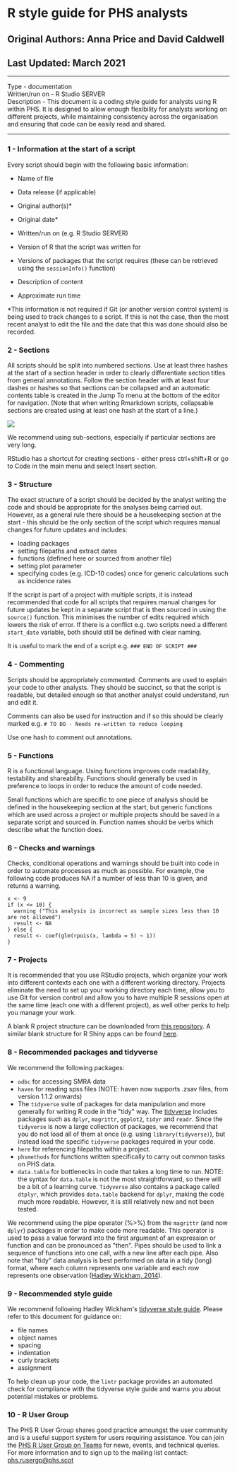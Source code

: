 # R style guide for PHS analysts
## Original Authors: Anna Price and David Caldwell
## Last Updated: March 2021

***

Type - documentation  
Written/run on - R Studio SERVER  
Description - This document is a coding style guide for analysts using R within PHS. It is designed to allow enough flexibility for analysts working on different projects, while maintaining consistency across the organisation and ensuring that code can be easily read and shared.

***

### 1 - Information at the start of a script

Every script should begin with the following basic information:  

* Name of file
* Data release (if applicable)
* Original author(s)\*
* Original date\*

* Written/run on (e.g. R Studio SERVER)
* Version of R that the script was written for
* Versions of packages that the script requires (these can be retrieved using the `sessionInfo()` function)

* Description of content

* Approximate run time  

\*This information is not required if Git (or another version control system) is being used to track changes to a script. If this is not the case, then the most recent analyst to edit the file and the date that this was done should also be recorded.

### 2 - Sections

All scripts should be split into numbered sections. Use at least three hashes at the start of a section header in order to clearly differentiate section titles from general annotations. Follow the section header with at least four dashes or hashes so that sections can be collapsed and an automatic contents table is created in the Jump To menu at the bottom of the editor for navigation. (Note that when writing Rmarkdown scripts, collapsable sections are created using at least one hash at the start of a line.)

![](https://i.imgur.com/KwT2GBl.png)

We recommend using sub-sections, especially if particular sections are very long.

RStudio has a shortcut for creating sections - either press ctrl+shift+R or go to Code in the main menu and select Insert section.


### 3 - Structure

The exact structure of a script should be decided by the analyst writing the code and should be appropriate for the analyses being carried out. However, as a general rule there should be a housekeeping section at the start - this should be the only section of the script which requires manual changes for future updates and includes:

* loading packages
* setting filepaths and extract dates
* functions (defined here or sourced from another file)
* setting plot parameter
* specifying codes (e.g. ICD-10 codes) once for generic calculations such as incidence rates

If the script is part of a project with multiple scripts, it is instead recommended that code for all scripts that requires manual changes for future updates be kept in a separate script that is then sourced in using the `source()` function. This minimises the number of edits required which lowers the risk of error. If there is a conflict e.g. two scripts need a different `start_date` variable, both should still be defined with clear naming. 

It is useful to mark the end of a script e.g. `### END OF SCRIPT ###`


### 4 - Commenting

Scripts should be appropriately commented. Comments are used to explain your code to other analysts. They should be succinct, so that the script is readable, but detailed enough so that another analyst could understand, run and edit it.

Comments can also be used for instruction and if so this should be clearly marked e.g.
`# TO DO - Needs re-written to reduce looping`

Use one hash to comment out annotations.


### 5 - Functions

R is a functional language. Using functions improves code readability, testability and shareability. Functions should generally be used in preference to loops in order to reduce the amount of code needed. 

Small functions which are specific to one piece of analysis should be defined in the housekeeping section at the start, but generic functions which are used across a project or multiple projects should be saved in a separate script and sourced in. Function names should be verbs which describe what the function does.


### 6 - Checks and warnings

Checks, conditional operations and warnings should be built into code in order to automate processes as much as possible. For example, the following code produces NA if a number of less than 10 is given, and returns a warning.

```{r}
x <- 9
if (x <= 10) {
  warning ("This analysis is incorrect as sample sizes less than 10 are not allowed") 
  result <- NA
} else {
  result <- coef(glm(rpois(x, lambda = 5) ~ 1))
}
```

### 7 - Projects

It is recommended that you use RStudio projects, which organize your work into different contexts each one with a different working directory. Projects eliminate the need to set up your working directory each time, allow you to use Git for version control and allow you to have multiple R sessions open at the same time (each one with a different project), as well other perks to help you manage your work. 

A blank R project structure can be downloaded from [this repository](https://github.com/Public-Health-Scotland/r-project-structure). A similar blank structure for R Shiny apps can be found [here](https://github.com/Public-Health-Scotland/rshiny-project-structure).

### 8 - Recommended packages and tidyverse

We recommend the following packages:

* `odbc` for accessing SMRA data
* `haven` for reading spss files (NOTE: haven now supports .zsav files, from version 1.1.2 onwards)
* The `tidyverse` suite of packages for data manipulation and more generally for writing R code in the "tidy" way. The [tidyverse](https://www.tidyverse.org/) includes packages such as `dplyr`, `magrittr`, `ggplot2`, `tidyr` and `readr`. Since the `tidyverse` is now a large collection of packages, we recommend that you do not load all of them at once (e.g. using `library(tidyverse)`), but instead load the specific `tidyverse` packages required in your code.
* `here` for referencing filepaths within a project. 
* `phsmethods` for functions written specifically to carry out common tasks on PHS data. 
* `data.table` for bottlenecks in code that takes a long time to run. NOTE: the syntax for `data.table` is not the most straightforward, so there will be a bit of a learning curve. `Tidyverse` also contains a package called `dtplyr`, which provides `data.table` backend for `dplyr`, making the code much more readable. However, it is still relatively new and not been tested. 

We recommend using the pipe operator (%>%) from the `magrittr` (and now `dplyr`) packages in order to make code more readable. This operator is used to pass a value forward into the first argument of an expression or function and can be pronounced as "then". Pipes should be used to link a sequence of functions into one call, with a new line after each pipe. Also note that "tidy" data analysis is best performed on data in a tidy (long) format, where each column represents one variable and each row represents one observation ([Hadley Wickham, 2014](https://www.jstatsoft.org/article/view/v059i10)).


### 9 - Recommended style guide

We recommend following Hadley Wickham's [tidyverse style guide](http://style.tidyverse.org/).
Please refer to this document for guidance on:

* file names
* object names
* spacing
* indentation
* curly brackets
* assignment

To help clean up your code, the `lintr` package provides an automated check for compliance with the tidyverse style guide and warns you about potential mistakes or problems.


### 10 - R User Group

The PHS R User Group shares good practice amoungst the user community and is a useful support system for users requiring assistance. You can join the [PHS R User Group on Teams](https://teams.microsoft.com/l/team/19%3ae9f55a12b7d94ef49877ff455a07f035%40thread.tacv2/conversations?groupId=ec4250f9-b70a-4f32-9372-a232ccb4f713&tenantId=10efe0bd-a030-4bca-809c-b5e6745e499a) for news, events, and technical queries. For more information and to sign up to the mailing list contact: phs.rusergp@phs.scot
